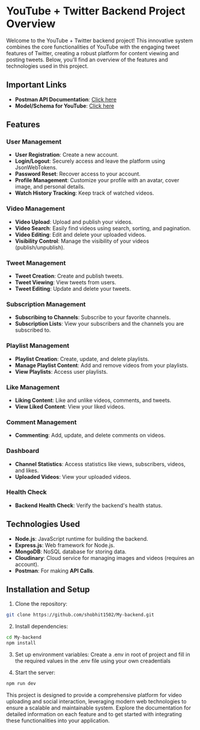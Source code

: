 <!-- # this is my backend project

This is backend project in javascript

- [Model link](https://app.eraser.io/workspace/YtPqZ1VogxGy1jzIDkzj) -->

# YouTube + Twitter Backend Project Overview

Welcome to the YouTube + Twitter backend project! This innovative system combines the core functionalities of YouTube with the engaging tweet features of Twitter, creating a robust platform for content viewing and posting tweets. Below, you'll find an overview of the features and technologies used in this project.

## Important Links
- **Postman API Documentation**: [Click here](https://documenter.getpostman.com/view/29483498/2sA3XLGQSC)
- **Model/Schema for YouTube**: [Click here](https://app.eraser.io/workspace/YtPqZ1VogxGy1jzIDkzj)


## Features

### User Management
- **User Registration**: Create a new account.
- **Login/Logout**: Securely access and leave the platform using JsonWebTokens.
- **Password Reset**: Recover access to your account.
- **Profile Management**: Customize your profile with an avatar, cover image, and personal details.
- **Watch History Tracking**: Keep track of watched videos.

### Video Management
- **Video Upload**: Upload and publish your videos.
- **Video Search**: Easily find videos using search, sorting, and pagination.
- **Video Editing**: Edit and delete your uploaded videos.
- **Visibility Control**: Manage the visibility of your videos (publish/unpublish).

### Tweet Management
- **Tweet Creation**: Create and publish tweets.
- **Tweet Viewing**: View tweets from users.
- **Tweet Editing**: Update and delete your tweets.

### Subscription Management
- **Subscribing to Channels**: Subscribe to your favorite channels.
- **Subscription Lists**: View your subscribers and the channels you are subscribed to.

### Playlist Management
- **Playlist Creation**: Create, update, and delete playlists.
- **Manage Playlist Content**: Add and remove videos from your playlists.
- **View Playlists**: Access user playlists.

### Like Management
- **Liking Content**: Like and unlike videos, comments, and tweets.
- **View Liked Content**: View your liked videos.

### Comment Management
- **Commenting**: Add, update, and delete comments on videos.

### Dashboard
- **Channel Statistics**: Access statistics like views, subscribers, videos, and likes.
- **Uploaded Videos**: View your uploaded videos.

### Health Check
- **Backend Health Check**: Verify the backend's health status.

## Technologies Used
- **Node.js**: JavaScript runtime for building the backend.
- **Express.js**: Web framework for Node.js.
- **MongoDB**: NoSQL database for storing data.
- **Cloudinary**: Cloud service for managing images and videos (requires an account).
- **Postman**: For making **API Calls**.

## Installation and Setup

1. Clone the repository:

```bash
git clone https://github.com/shobhit1502/My-backend.git
```

2. Install dependencies:
```bash
cd My-backend
npm install
```

3. Set up environment variables: Create a .env in root of project and fill in the required values in the .env file using your own creadentials

4. Start the server:
```bash
npm run dev
```



This project is designed to provide a comprehensive platform for video uploading and social interaction, leveraging modern web technologies to ensure a scalable and maintainable system. Explore the documentation for detailed information on each feature and to get started with integrating these functionalities into your application.





